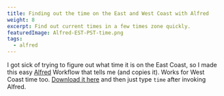 ```yaml
---
title: Finding out the time on the East and West Coast with Alfred
weight: 8
excerpt: Find out current times in a few times zone quickly.
featuredImage: Alfred-EST-PST-time.png
tags:
  - alfred
---
```

I got sick of trying to figure out what time it is on the East Coast, so I made this easy [Alfred](http://alfredapp.com) Workflow that tells me (and copies it). Works for West Coast time too. [Download it here](/utilities/alfred/time-tools/Time-Tools.alfredworkflow) and then just type `time` after invoking Alfred.

